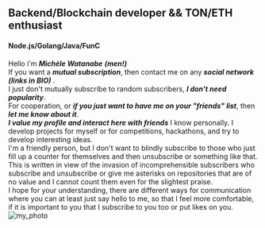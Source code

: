 ## Backend/Blockchain developer && TON/ETH enthusiast
#### Node.js/Golang/Java/FunC 

Hello i'm ***Michèle Watanabe*** ***(men!)*** </br>
If you want a ***mutual subscription***, then contact me on any ***social network (links in BIO)*** . </br>
I just don't mutually subscribe to random subscribers, ***I don't need popularity***. </br>
For cooperation, or ***if you just want to have me on your "friends" list***, then ***let me know about it***. </br>
***I value my profile and interact here with friends*** I know personally. 
I develop projects for myself or for competitions, hackathons, and try to develop interesting ideas. </br>
I'm a friendly person, but I don't want to blindly subscribe to those who just fill up a counter for themselves and then unsubscribe or something like that.
This is written in view of the invasion of incomprehensible subscribers who subscribe and unsubscribe or give me asterisks on repositories that are of no value and I cannot count them even for the slightest praise. </br>
I hope for your understanding, there are different ways for communication where you can at least just say hello to me, so that I feel more comfortable, if it is important to you that I subscribe to you too or put likes on you.
</br>
![my_photo](https://sun9-36.userapi.com/impg/A0vNlVpzVXyV609QiMnnzVp8v11ITAk23_-2zQ/H-wMM0qqgiI.jpg?size=1620x2160&quality=95&sign=194f244315c16ed9818aea41fd929f2b&type=album "church in SPb")

